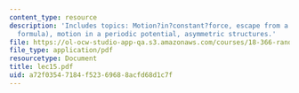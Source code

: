 ```yaml
---
content_type: resource
description: 'Includes topics: Motion?in?constant?force, escape from a trap (Kramers
  formula), motion in a periodic potential, asymmetric structures.'
file: https://ol-ocw-studio-app-qa.s3.amazonaws.com/courses/18-366-random-walks-and-diffusion-fall-2006/a72f03547184f52369688acfd68d1c7f_lec15.pdf
file_type: application/pdf
resourcetype: Document
title: lec15.pdf
uid: a72f0354-7184-f523-6968-8acfd68d1c7f
---
```

